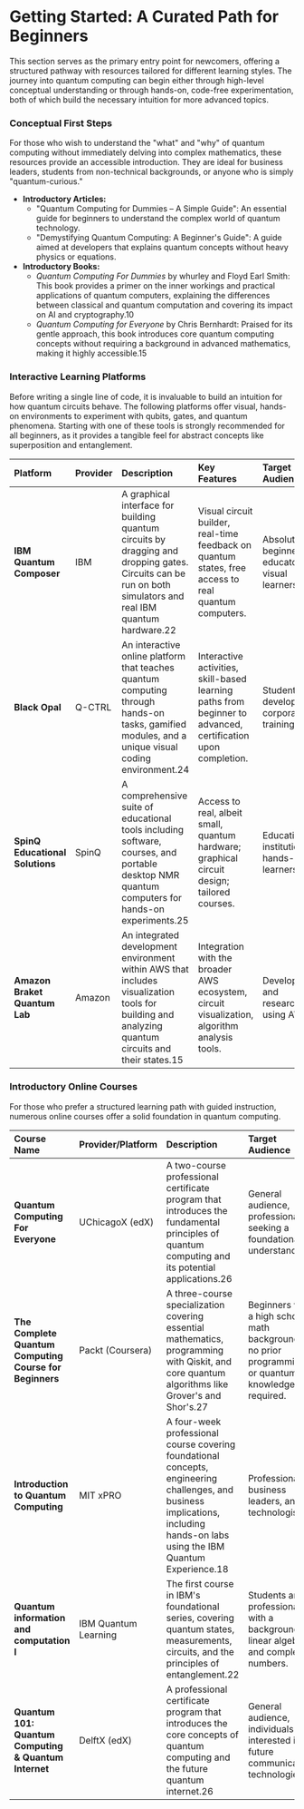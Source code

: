 # Getting Started: A Curated Path for Beginners

This section serves as the primary entry point for newcomers, offering a structured pathway with resources tailored for different learning styles. The journey into quantum computing can begin either through high-level conceptual understanding or through hands-on, code-free experimentation, both of which build the necessary intuition for more advanced topics.

### **Conceptual First Steps**

For those who wish to understand the "what" and "why" of quantum computing without immediately delving into complex mathematics, these resources provide an accessible introduction. They are ideal for business leaders, students from non-technical backgrounds, or anyone who is simply "quantum-curious."

* **Introductory Articles:**  
  * "Quantum Computing for Dummies – A Simple Guide": An essential guide for beginners to understand the complex world of quantum technology.  
  * "Demystifying Quantum Computing: A Beginner's Guide": A guide aimed at developers that explains quantum concepts without heavy physics or equations.  
* **Introductory Books:**  
  * *Quantum Computing For Dummies* by whurley and Floyd Earl Smith: This book provides a primer on the inner workings and practical applications of quantum computers, explaining the differences between classical and quantum computation and covering its impact on AI and cryptography.10  
  * *Quantum Computing for Everyone* by Chris Bernhardt: Praised for its gentle approach, this book introduces core quantum computing concepts without requiring a background in advanced mathematics, making it highly accessible.15

### **Interactive Learning Platforms**

Before writing a single line of code, it is invaluable to build an intuition for how quantum circuits behave. The following platforms offer visual, hands-on environments to experiment with qubits, gates, and quantum phenomena. Starting with one of these tools is strongly recommended for all beginners, as it provides a tangible feel for abstract concepts like superposition and entanglement.

| Platform | Provider | Description | Key Features | Target Audience |
| :---- | :---- | :---- | :---- | :---- |
| **IBM Quantum Composer** | IBM | A graphical interface for building quantum circuits by dragging and dropping gates. Circuits can be run on both simulators and real IBM quantum hardware.22 | Visual circuit builder, real-time feedback on quantum states, free access to real quantum computers. | Absolute beginners, educators, visual learners. |
| **Black Opal** | Q-CTRL | An interactive online platform that teaches quantum computing through hands-on tasks, gamified modules, and a unique visual coding environment.24 | Interactive activities, skill-based learning paths from beginner to advanced, certification upon completion. | Students, developers, corporate training. |
| **SpinQ Educational Solutions** | SpinQ | A comprehensive suite of educational tools including software, courses, and portable desktop NMR quantum computers for hands-on experiments.25 | Access to real, albeit small, quantum hardware; graphical circuit design; tailored courses. | Educational institutions, hands-on learners. |
| **Amazon Braket Quantum Lab** | Amazon | An integrated development environment within AWS that includes visualization tools for building and analyzing quantum circuits and their states.15 | Integration with the broader AWS ecosystem, circuit visualization, algorithm analysis tools. | Developers and researchers using AWS. |

### **Introductory Online Courses**

For those who prefer a structured learning path with guided instruction, numerous online courses offer a solid foundation in quantum computing.

| Course Name | Provider/Platform | Description | Target Audience |
| :---- | :---- | :---- | :---- |
| **Quantum Computing For Everyone** | UChicagoX (edX) | A two-course professional certificate program that introduces the fundamental principles of quantum computing and its potential applications.26 | General audience, professionals seeking a foundational understanding. |
| **The Complete Quantum Computing Course for Beginners** | Packt (Coursera) | A three-course specialization covering essential mathematics, programming with Qiskit, and core quantum algorithms like Grover's and Shor's.27 | Beginners with a high school math background; no prior programming or quantum knowledge required. |
| **Introduction to Quantum Computing** | MIT xPRO | A four-week professional course covering foundational concepts, engineering challenges, and business implications, including hands-on labs using the IBM Quantum Experience.18 | Professionals, business leaders, and technologists. |
| **Quantum information and computation I** | IBM Quantum Learning | The first course in IBM's foundational series, covering quantum states, measurements, circuits, and the principles of entanglement.22 | Students and professionals with a background in linear algebra and complex numbers. |
| **Quantum 101: Quantum Computing & Quantum Internet** | DelftX (edX) | A professional certificate program that introduces the core concepts of quantum computing and the future quantum internet.26 | General audience, individuals interested in future communication technologies. |
